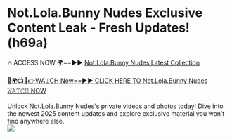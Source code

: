# Not.Lola.Bunny Nudes Exclusive Content Leak - Fresh Updates! (h69a)

🔥 ACCESS NOW 🌍==►► <a href="https://tinyurl.com/yc657z5k" rel="nofollow">Not.Lola.Bunny Nudes Latest Collection</a>
<br><br>
[🔴🌍📺📱👉WA𝚃CH Now==►► CLICK HERE TO Not.Lola.Bunny Nudes 𝚆𝙰𝚃𝙲𝙷 NOW](https://tinyurl.com/yc657z5k)
<br><br>
Unlock Not.Lola.Bunny Nudes's private videos and photos today! Dive into the newest 2025 content updates and explore exclusive material you won’t find anywhere else.
<br>
<a href="https://tinyurl.com/yc657z5k" rel="nofollow" data-target="animated-image.originalLink"><img src="https://camo.githubusercontent.com/8a4f000d20f83aca3bf7ec5f350d767afa0574a8a352519fd8cfa583a6f93a33/68747470733a2f2f692e696d6775722e636f6d2f644a486b345a712e676966" data-canonical-src="https://i.imgur.com/dJHk4Zq.gif" style="max-width: 100%; display: inline-block;" data-target="animated-image.originalImage"></a>
<br>
